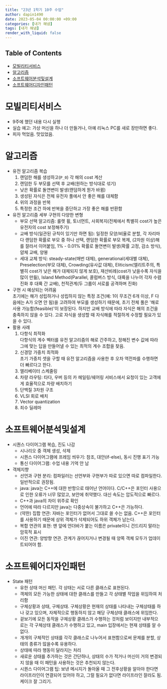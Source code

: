 ```yaml
---
title: "23년 1학기 10주 수업"
author: dapin1490
date: 2023-05-04 00:00:00 +09:00
categories: [내가 해냄]
tags: [내가 해냄]
render_with_liquid: false
---
```


<style>
  figure { text-align: center; }
</style>

## Table of Contents
- [모빌리티서비스](#모빌리티서비스)
- [알고리즘](#알고리즘)
- [소프트웨어분석및설계](#소프트웨어분석및설계)
- [소프트웨어디자인패턴](#소프트웨어디자인패턴)

# 모빌리티서비스
* 9주에 했던 내용 다시 실행
* 실습 예고: 가상 머신을 하나 더 만들거나, 아예 리눅스 PC를 새로 장만하면 좋다.
* 피자 먹었음. 맛있었음.

# 알고리즘
* 유전 알고리즘 복습
  1. 랜덤한 해를 생성하고(`P_0`) 각 해의 cost 계산
  2. 랜덤한 두 부모를 선택 후 교배(원하는 방식대로 섞기)
   * 낮은 확률로 돌연변이 발생(랜덤하게 뭔가 바뀜)
  3. 생성된 자식은 전체 유전자 풀에서 안 좋은 해를 대체함
  4. 위의 과정을 반복
  5. 특정한 조건 하에 반복을 중단하고 가장 좋은 해를 반환함
* 유전 알고리즘 세부 구현의 다양한 변형
  * 부모 선택 알고리즘: 룰렛 휠, 토너먼트, 사회복지(전체에서 특별히 cost가 높은 유전자의 cost 보정해주기)
  * 교배 방식(일관된 규칙이 있기만 하면 됨): 일정한 모양/비율로 분할, 각 자리마다 랜덤한 확률로 부모 중 하나 선택, 랜덤한 확률로 부모 복제, (2차원 이상)해를 잘라서 이어붙임, 1% - 0.01% 확률로 돌연변이 발생(확률 고정, 감소 방식), 얌체 교배, 양봉
  * 세대 교체 방식: steady-state(매번 대체), generational(세대별 대체), Preselection(부모 대체), Crowding(유사값 대체), Eliticism(엘리트주의, 특별히 cost가 낮은 해가 대체되지 않게 보호), 재산비례(cost가 낮을수록 자식을 많이 만듦), Island Method(Parallel, 콜럼버스 방식, 대륙을 나누어 각자 수렴진화 후 대륙 간 교배), 천적관계(두 그룹이 서로를 공격하며 진화)
* 구현 시 예상되는 어려움  
  초기에는 해가 성립하거나 성립하지 않는 특정 조건(예: 1이 무조건 6개 이상, F 다음에는 A가 오면 안 됨)을 고려하여 부모를 생성하기 때문에, 초기 전체 풀은 '해로 사용 가능함(feasible)'이 보장된다. 하지만 교배 방식에 따라 자식은 해의 조건을 충족하지 않을 수 있다. 고로 자식을 생성할 때 자식해를 적절하게 수정할 필요가 있을 수 있다.
* 활용 사례
  1. 다항식 최적화  
    다항식의 계수 벡터를 유전 알고리즘의 해로 간주하고, 정해진 변수 값에 따라 그에 맞는 답을 만들어낼 수 있는 최적의 계수 조합을 찾음.
  2. 신경망 가중치 최적화  
    초기 가중치 셋을 구할 때 유전 알고리즘을 사용한 후 오차 역전파를 수행하면 더 빠르다고 한다.
  3. 엘리베이터 스케줄링
  4. 차량 라우팅: 타다, 우버 등의 카 헤일링/쉐어링 서비스에서 요청이 있는 고객에게 효율적으로 차량 배치하기
  5. 단백질 3차원 구조
  6. VLSI 회로 배치
  7. Vector quantization
  8. 죄수 딜레마


# 소프트웨어분석및설계
* 시퀀스 다이어그램 복습, 진도 나감
  * 시나리오 중 객체 생성, 삭제
  * 시퀀스 다이어그램에 프레임 씌우기: 참조, 대안(if-else), 동시 진행 표기 가능
  * 통신 다이어그램: 수업 내용 기억 안 남
* 객체지향
  * 선언과 구현 분리: 컴파일러는 선언부와 구현부가 따로 있으면 따로 컴파일한다. 일반적으로 권장됨.
  * java: java는 C++에 대한 반항으로 태어난 언어이다. C/C++은 포인터 사용으로 인한 오류가 너무 많았고, 보안에 취약했다. 대신 속도는 압도적으로 빠르다.
  * C++과 java의 차이 위주로 확인
  * 언어에 따라 다르지만 java는 다중상속이 불가하고 C++은 가능하다.
  * (약한) 집합 연관: 자바는 포인터가 없어서 그대로 쓸 수는 없음. C++은 포인터를 사용하기 때문에 상위 객체가 삭제되어도 하위 객체가 남는다.
  * 복합 연관의 표현: 맨 앞에 언더바가 붙는 이름은 private이니 건드리지 말라는 암묵적 표시
  * 이진 연관: 양방향 연관. 관계가 끊어지거나 변경될 때 양쪽 객체 모두가 업데이트되어야 함.

# 소프트웨어디자인패턴
* State 패턴
  * 유한 상태 머신 패턴. 각 상태는 서로 다른 클래스로 표현된다.
  * 객체의 모든 가능한 상태에 대한 클래스를 만들고 각 상태별 작업을 위임하여 처리함
  * 구체상황과 상태, 구체상태. 구체상황은 현재의 상태를 나타내는 구체상태를 하나 갖고 있으며, 자체적으로 행동하지 않고 해당 구체상태 클래스에 위임한다.
  * 겉보기에 모든 동작을 구체상황 클래스가 수행하는 것처럼 보이지만 내부적으로는 각 구체상태 클래스가 수행하고 있고, main 입장에서는 현재 상태를 알 수 없다.
  * 개개의 구체적인 상태를 각각 클래스로 나누어서 표현함으로써 문제를 분할, 상태의 종류가 많을수록 유용하다.
  * 상태에 따라 행동이 달라지는 처리
  * 새로운 상태를 추가하는 것은 간단하나, 상태의 수가 적거나 머신이 거의 변경되지 않을 때 이 패턴을 사용하는 것은 추천되지 않는다.
  * 시퀀스 다이어그램 팁: 보낸 메시지가 돌아올 때 그 전후상황을 알아야 한다면 라이프라인이 연결되어 있어야 하고, 그럴 필요가 없다면 라이프라인 잘라도 됨. 케이크 잘 그리기.


<!--
<style> // _sass\addon\commons.scss에 지정된 스타일
  h1, h2, h3, h4, h5 {
    color: #669966;
  }

  .x-understand { color: #ccb833; }
  .understand { color: #0099FF; }
  .tab { white-space: pre; }
  .underline { text-decoration: underline; }
  .cancle { text-decoration: line-through; }
  .green { color: #339966; }
  .grey { color: #7f7f7f; }

  code.language-plaintext.highlighter-rouge {
    color: #1aaac7;
    font-family: 'Roboto Mono', 'Nanum Gothic Coding', 'Microsoft Yahei', monospace;
  }
</style>

<span class="x-understand"></span>
<span class="understand"></span>
<span class="tab"></span>
<span class="underline"></span>
<span class="cancle"></span>
<span class="green"></span>

<code class="language-plaintext highlighter-rouge"></code>

[<a id="" href="">1</a>] 참고자료1
[<a id="" href="" title="">2</a>] 참고자료2, <a href="링크" target="_blank">링크</a>
<sup><a id="" href="" target="_blank" title=""></a></sup>

<figure>
  <img src="/assets/img/category-#/#">
  <figcaption>이미지 이름</figcaption>
</figure>

<details>
  <summary>더보기</summary>
  <figure>
    <img src="/assets/img/category-#/#">
    <figcaption>이미지 이름</figcaption>
  </figure>
</details>

<details>
  <summary>더보기</summary>
  <p></p>
</details>
-->